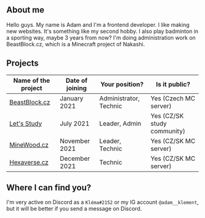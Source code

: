 ## About me
Hello guys. My name is Adam and I'm a frontend developer. I like making new websites. It's something like my second hobby. I also play badminton in a sporting way, maybe 3 years from now? I'm doing administration work on BeastBlock.cz, which is a Minecraft project of Nakashi.

## Projects

| Name of the project | Date of joining | Your position? | Is it public? |
|--|--|--|--|
| [BeastBlock.cz](https://beastblock.cz)| January 2021 | Administrator, Technic | Yes (Czech MC server) |
| [Let's Study](https://dsc.gg/uceni) | July 2021 | Leader, Admin | Yes (CZ/SK study community) |
| [MineWood.cz](https://dsc.gg/minewood) | November 2021 | Leader, Technic | Yes (CZ/SK MC server) |
| [Hexaverse.cz](https://hexaverse.cz) | December 2021 | Technic | Yes (CZ/SK  MC server) |

## Where I can find you?
I'm very active on Discord as a `Kléma#2152` or my IG account `@adam__klement`, but it will be better if you send a message on Discord.
